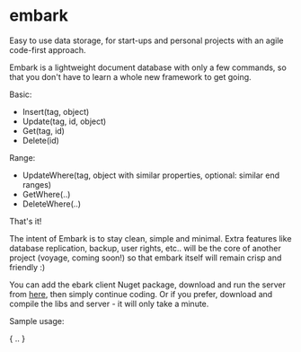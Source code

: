 # embark
Easy to use data storage, for start-ups and personal projects with an agile code-first approach.

Embark is a lightweight document database with only a few commands,
so that you don't have to learn a whole new framework to get going.

Basic:
- Insert(tag, object)
- Update(tag, id, object)
- Get(tag, id)
- Delete(id)

Range:
- UpdateWhere(tag, object with similar properties, optional: similar end ranges)
- GetWhere(..)
- DeleteWhere(..)

That's it!

The intent of Embark is to stay clean, simple and minimal.
Extra features like database replication, backup, user rights, etc..
will be the core of another project (voyage, coming soon!) so that embark itself will remain crisp and friendly :)

You can add the ebark client Nuget package, download and run the server from [here](http://example.todo/), then simply continue coding.
Or if you prefer, download and compile the libs and server - it will only take a minute.

Sample usage:

{
..
}
